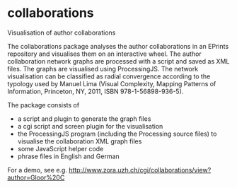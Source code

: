 # collaborations
Visualisation of author collaborations

The collaborations package analyses the author collaborations in an EPrints repository 
and visualises them on an interactive wheel. The author collaboration network graphs are 
processed with a script and saved as XML files. The graphs are visualised using 
ProcessingJS. The network visualisation can be classified as radial 
convergence according to the typology used by Manuel Lima (Visual Complexity,
Mapping Patterns of Information, Princeton, NY, 2011, ISBN 978-1-56898-936-5). 

The package consists of 
- a script and plugin to generate the graph files
- a cgi script and screen plugin for the visualisation
- the ProcessingJS program (including the Processing source files) to visualise the
  collaboration XML graph files
- some JavaScript helper code
- phrase files in English and German

For a demo, see e.g. http://www.zora.uzh.ch/cgi/collaborations/view?author=Gloor%20C


